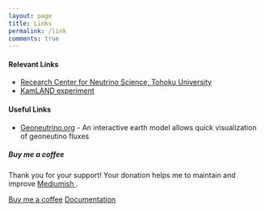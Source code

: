 ```yaml
---
layout: page
title: Links
permalink: /link
comments: true
---
```


<div class="row justify-content-between">
<div class="col-md-8 pr-5">

<h4>Relevant Links</h4>

<ul>
  <li><a href="https://www.awa.tohoku.ac.jp/rcns/INDEX_TOP_eng.html" target="_blank">Recearch Center for Neutrino Science, Tohoku University</a></li>
  <li><a href="https://www.awa.tohoku.ac.jp/en/kamland/" target="_blank">KamLAND experiment</a></li>
</ul>


<h4>Useful Links</h4>

<ul>
  <li><a href="https://geoneutrinos.org/" target="_blank">Geoneutrino.org</a> - An interactive earth model allows quick visualization of geoneutino fluxes</li>
</ul>


</div>

<div class="col-md-4">

<div class="sticky-top sticky-top-80">
<h5>Buy me a coffee</h5>

<p>Thank you for your support! Your donation helps me to maintain and improve <a target="_blank" href="https://github.com/wowthemesnet/mediumish-theme-jekyll">Mediumish <i class="fab fa-github"></i></a>.</p>

<a target="_blank" href="https://www.wowthemes.net/donate/" class="btn btn-danger">Buy me a coffee</a> <a target="_blank" href="https://bootstrapstarter.com/bootstrap-templates/template-mediumish-bootstrap-jekyll/" class="btn btn-warning">Documentation</a>

</div>
</div>
</div>
